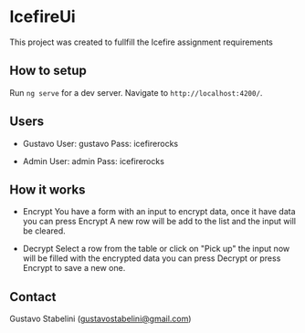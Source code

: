 # IcefireUi

This project was created to fullfill the Icefire assignment requirements

## How to setup

Run `ng serve` for a dev server. Navigate to `http://localhost:4200/`.

## Users

- Gustavo
User: gustavo
Pass: icefirerocks

- Admin
User: admin
Pass: icefirerocks

## How it works

- Encrypt
You have a form with an input to encrypt data, once it have data you can press Encrypt
A new row will be add to the list and the input will be cleared.

- Decrypt
Select a row from the table or click on "Pick up" the input now will be filled with the 
encrypted data you can press Decrypt or press Encrypt to save a new one.

## Contact

Gustavo Stabelini (gustavostabelini@gmail.com)